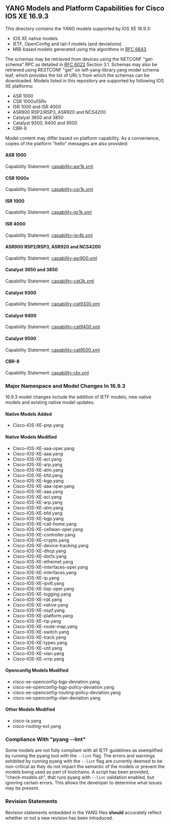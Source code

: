 ## YANG Models and Platform Capabilities for Cisco IOS XE 16.9.3

This directory contains the YANG models supported by IOS XE 16.9.3:

* IOS XE native models
* IETF, OpenConfig and tail-f models (and deviations)
* MIB-based models generated using the algorithms in [RFC 6643](https://tools.ietf.org/html/rfc6643)

The schemas may be retrieved from devices using the NETCONF "get-schema" RPC as detailed in [RFC 6022](https://tools.ietf.org/html/rfc6022) Section 3.1. Schemas may also be retrieved using RESTCONF "get" on ietf-yang-library.yang model schema leaf, which provides the list of URL's from which the schemas can be downloaded. Models listed in this repository are supported by following IOS XE platforms:

* ASR 1000
* CSR 1000v/ISRv
* ISR 1000 and ISR 4000
* ASR900 RSP2/RSP3, ASR920 and NCS4200
* Catalyst 3650 and 3850
* Catalyst 9300, 9400 and 9500
* CBR-8

Model content may differ based on platform capability. As a convenience, copies of the platform "hello" messages are also provided:
#### ASR 1000
Capability Statement: [capability-asr1k.xml](capability-asr1k.xml)
#### CSR 1000v
Capability Statement: [capability-csr1k.xml](capability-csr1k.xml)
#### ISR 1000
Capability Statement: [capability-isr1k.xml](capability-isr1k.xml)
#### ISR 4000
Capability Statement: [capability-isr4k.xml](capability-isr4k.xml)
#### ASR900 RSP2/RSP3, ASR920 and NCS4200
Capability Statement: [capability-asr900.xml](capability-asr900.xml)
#### Catalyst 3650 and 3850
Capability Statement: [capability-cat3k.xml](capability-cat3k.xml)
#### Catalyst 9300
Capability Statement: [capability-cat9300.xml](capability-cat9300.xml)
#### Catalyst 9400
Capability Statement: [capability-cat9400.xml](capability-cat9400.xml)
#### Catalyst 9500
Capability Statement: [capability-cat9500.xml](capability-cat9500.xml)
#### CBR-8
Capability Statement: [capability-cbr.xml](capability-cbr.xml)

### Major Namespace and Model Changes In 16.9.3

16.9.3 model changes include the addition of IETF models, new native models and existing native model updates.

#### Native Models Added

* Cisco-IOS-XE-pnp.yang

#### Native Models Modified

* Cisco-IOS-XE-aaa-oper.yang
* Cisco-IOS-XE-aaa.yang
* Cisco-IOS-XE-acl.yang
* Cisco-IOS-XE-arp.yang
* Cisco-IOS-XE-atm.yang
* Cisco-IOS-XE-bfd.yang
* Cisco-IOS-XE-bgp.yang
* Cisco-IOS-XE-aaa-oper.yang
* Cisco-IOS-XE-aaa.yang 
* Cisco-IOS-XE-acl.yang 
* Cisco-IOS-XE-arp.yang
* Cisco-IOS-XE-atm.yang
* Cisco-IOS-XE-bfd.yang
* Cisco-IOS-XE-bgp.yang 
* Cisco-IOS-XE-call-home.yang 
* Cisco-IOS-XE-cellwan-oper.yang 
* Cisco-IOS-XE-controller.yang 
* Cisco-IOS-XE-crypto.yang 
* Cisco-IOS-XE-device-tracking.yang 
* Cisco-IOS-XE-dhcp.yang 
* Cisco-IOS-XE-dot1x.yang 
* Cisco-IOS-XE-ethernet.yang 
* Cisco-IOS-XE-interfaces-oper.yang 
* Cisco-IOS-XE-interfaces.yang 
* Cisco-IOS-XE-ip.yang 
* Cisco-IOS-XE-ipv6.yang 
* Cisco-IOS-XE-lisp-oper.yang 
* Cisco-IOS-XE-logging.yang 
* Cisco-IOS-XE-nat.yang 
* Cisco-IOS-XE-native.yang 
* Cisco-IOS-XE-ospf.yang 
* Cisco-IOS-XE-platform.yang
* Cisco-IOS-XE-rip.yang 
* Cisco-IOS-XE-route-map.yang 
* Cisco-IOS-XE-switch.yang 
* Cisco-IOS-XE-track.yang
* Cisco-IOS-XE-types.yang 
* Cisco-IOS-XE-utd.yang 
* Cisco-IOS-XE-vlan.yang
* Cisco-IOS-XE-vrrp.yang 

#### Openconfig Models Modified

* cisco-xe-openconfig-bgp-deviation.yang 
* cisco-xe-openconfig-bgp-policy-deviation.yang 
* cisco-xe-openconfig-routing-policy-deviation.yang 
* cisco-xe-openconfig-vlan-deviation.yang 

#### Other Models Modified

* cisco-ia.yang 
* cisco-routing-ext.yang 
 
### Compliance With "pyang --lint"

Some models are not fully compliant with all IETF guidelines as exemplified by running the pyang tool with the ```--lint``` flag. The errors and warnings exhibited by running pyang with the ```--lint``` flag are currently deemed to be non-critical as they do not impact the semantic of the models or prevent the models being used as part of toolchains. A script has been provided, "check-models.sh", that runs pyang with ```--lint``` validation enabled, but ignoring certain errors. This allows the developer to determine what issues may be present.

### Revision Statements

Revision statements embedded in the YANG files **should** accurately reflect whether or not a new revision has been introduced.






